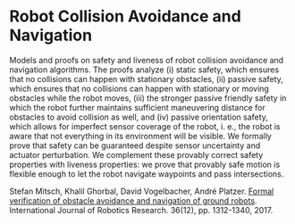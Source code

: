 Robot Collision Avoidance and Navigation
========================================

Models and proofs on safety and liveness of robot collision avoidance and navigation algorithms. The proofs analyze
(i) static safety, which ensures that no collisions can happen with stationary obstacles,
(ii) passive safety, which ensures that no collisions can happen with stationary or moving obstacles while the robot
moves, (iii) the stronger passive friendly safety in which the robot further maintains sufficient maneuvering distance
for obstacles to avoid collision as well, and (iv) passive orientation safety, which allows for imperfect sensor coverage
of the robot, i. e., the robot is aware that not everything in its environment will be visible. We formally prove that safety
can be guaranteed despite sensor uncertainty and actuator perturbation. We complement these provably correct
safety properties with liveness properties: we prove that provably safe motion is flexible enough to let the robot
navigate waypoints and pass intersections.

Stefan Mitsch, Khalil Ghorbal, David Vogelbacher, André Platzer.
[Formal verification of obstacle avoidance and navigation of ground robots](https://doi.org/10.1177/0278364917733549).
International Journal of Robotics Research. 36(12), pp. 1312-1340, 2017. 

